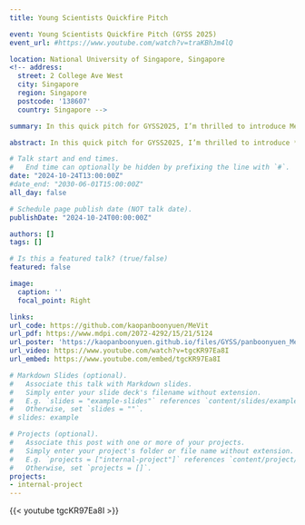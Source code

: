 ```yaml
---
title: Young Scientists Quickfire Pitch

event: Young Scientists Quickfire Pitch (GYSS 2025)
event_url: #https://www.youtube.com/watch?v=traKBhJm4lQ

location: National University of Singapore, Singapore
<!-- address:
  street: 2 College Ave West
  city: Singapore
  region: Singapore
  postcode: '138607'
  country: Singapore -->

summary: In this quick pitch for GYSS2025, I’m thrilled to introduce MeViT—a medium-resolution Vision Transformer developed for high-precision semantic segmentation of Landsat satellite imagery.

abstract: In this quick pitch for GYSS2025, I’m thrilled to introduce *MeViT*—a medium-resolution Vision Transformer developed for high-precision semantic segmentation of Landsat satellite imagery. Designed specifically to handle Thailand’s key agricultural regions, MeViT allows us to classify different land use and land cover types, focusing on economically important crops like para rubber, corn, and pineapple. This application is essential for understanding crop distribution and monitoring agricultural trends at scale. MeViT is built to enhance standard Vision Transformers, integrating multi-scale depth-wise convolutions for better feature capture. This unique architecture provides MeViT with the ability to handle both local and global information, which is critical in distinguishing between various vegetation types in medium-resolution satellite images. By revising the mixed-scale convolutional feedforward network (MixCFN), MeViT balances accuracy with efficiency, achieving highly detailed results while remaining computationally efficient. Through extensive experiments on publicly available Thai Landsat data, MeViT has outperformed leading models in the field, showing superior performance across key metrics like precision, recall, F1 score, and mean IoU. This research highlights MeViT’s potential for scalable, accurate land-cover mapping in Southeast Asia, promising valuable insights for the agriculture sector. Check out my full work [here](https://kaopanboonyuen.github.io/publication/mevit-a-medium-resolution-vision-transformer/), and let’s drive innovation together!

# Talk start and end times.
#   End time can optionally be hidden by prefixing the line with `#`.
date: "2024-10-24T13:00:00Z"
#date_end: "2030-06-01T15:00:00Z"
all_day: false

# Schedule page publish date (NOT talk date).
publishDate: "2024-10-24T00:00:00Z"

authors: []
tags: []

# Is this a featured talk? (true/false)
featured: false

image:
  caption: ''
  focal_point: Right

links:
url_code: https://github.com/kaopanboonyuen/MeVit
url_pdf: https://www.mdpi.com/2072-4292/15/21/5124
url_poster: 'https://kaopanboonyuen.github.io/files/GYSS/panboonyuen_MeViT_Poster_toGYSS2025.pdf'
url_video: https://www.youtube.com/watch?v=tgcKR97Ea8I
url_embed: https://www.youtube.com/embed/tgcKR97Ea8I

# Markdown Slides (optional).
#   Associate this talk with Markdown slides.
#   Simply enter your slide deck's filename without extension.
#   E.g. `slides = "example-slides"` references `content/slides/example-slides.md`.
#   Otherwise, set `slides = ""`.
# slides: example

# Projects (optional).
#   Associate this post with one or more of your projects.
#   Simply enter your project's folder or file name without extension.
#   E.g. `projects = ["internal-project"]` references `content/project/deep-learning/index.md`.
#   Otherwise, set `projects = []`.
projects:
- internal-project
---
```


<!-- {{< youtube traKBhJm4lQ >}} -->
{{< youtube tgcKR97Ea8I >}}
